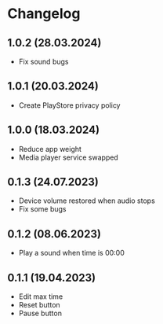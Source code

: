# Changelog

## 1.0.2 (28.03.2024)

- Fix sound bugs

## 1.0.1 (20.03.2024)

- Create PlayStore privacy policy

## 1.0.0 (18.03.2024)

- Reduce app weight
- Media player service swapped

## 0.1.3 (24.07.2023)

- Device volume restored when audio stops
- Fix some bugs

## 0.1.2 (08.06.2023)

- Play a sound when time is 00:00

## 0.1.1 (19.04.2023)

- Edit max time
- Reset button
- Pause button